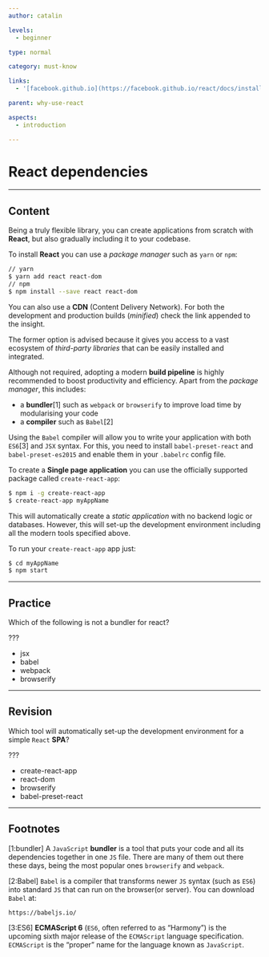 ```yaml
---
author: catalin

levels:
  - beginner

type: normal

category: must-know

links:
  - '[facebook.github.io](https://facebook.github.io/react/docs/installation.html){website}'

parent: why-use-react

aspects:
  - introduction

---
```

# React dependencies

---
## Content

Being a truly flexible library, you can create applications from scratch with **React**, but also gradually including it to your codebase.

To install **React** you can use a *package manager* such as `yarn` or `npm`:

```bash
// yarn
$ yarn add react react-dom
// npm
$ npm install --save react react-dom
```

You can also use a **CDN** (Content Delivery Network). For both the development and production builds (*minified*) check the link appended to the insight.

The former option is advised because it gives you access to a vast ecosystem of *third-party libraries* that can be easily installed and integrated.

Although not required, adopting a modern **build pipeline** is highly recommended to boost productivity and efficiency. Apart from the *package manager*, this includes:

- a **bundler**[1] such as `webpack` or `browserify` to improve load time by modularising your code
- a **compiler** such as `Babel`[2]

Using the `Babel` compiler will allow you to write your application with both `ES6`[3] and `JSX` syntax. For this, you need to install `babel-preset-react` and `babel-preset-es2015` and enable them in your `.babelrc` config file.

To create a **Single page application** you can use the officially supported package called `create-react-app`:

```bash
$ npm i -g create-react-app
$ create-react-app myAppName
```

This will automatically create a *static application* with no backend logic or databases. However, this will set-up the development environment including all the modern tools specified above.

To run your `create-react-app` app just:

```bash
$ cd myAppName
$ npm start
```

---
## Practice

Which of the following is not a bundler for react?

???

* jsx
* babel
* webpack
* browserify

---
## Revision

Which tool will automatically set-up the development environment for a simple `React` **SPA**?

???

* create-react-app
* react-dom
* browserify
* babel-preset-react

---
## Footnotes

[1:bundler]
A `JavaScript` **bundler** is a tool that puts your code and all its dependencies together in one `JS` file. There are many of them out there these days, being the most popular ones `browserify` and `webpack`.

[2:Babel]
`Babel` is a compiler that transforms newer `JS` syntax (such as `ES6`) into standard `JS` that can run on the browser(or server).
You can download `Babel` at:
```
https://babeljs.io/
```

[3:ES6]
**ECMAScript 6** (`ES6`, often referred to as “Harmony”) is the upcoming sixth major release of the `ECMAScript` language specification. `ECMAScript` is the “proper” name for the language known as `JavaScript`.

